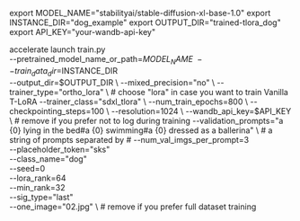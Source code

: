 export MODEL_NAME="stabilityai/stable-diffusion-xl-base-1.0"
export INSTANCE_DIR="dog_example"
export OUTPUT_DIR="trained-tlora_dog"
export API_KEY="your-wandb-api-key"

accelerate launch train.py \
  --pretrained_model_name_or_path=$MODEL_NAME \
  --train_data_dir=$INSTANCE_DIR \
  --output_dir=$OUTPUT_DIR \
  --mixed_precision="no" \
  --trainer_type="ortho_lora" \  # choose "lora" in case you want to train Vanilla T-LoRA
  --trainer_class="sdxl_tlora" \
  --num_train_epochs=800 \
  --checkpointing_steps=100 \
  --resolution=1024 \
  --wandb_api_key=$API_KEY \  # remove if you prefer not to log during training 
  --validation_prompts="a {0} lying in the bed#a {0} swimming#a {0} dressed as a ballerina" \  # a string of prompts separated by #
  --num_val_imgs_per_prompt=3 \
  --placeholder_token="sks" \
  --class_name="dog" \
  --seed=0 \
  --lora_rank=64 \
  --min_rank=32 \
  --sig_type="last" \
  --one_image="02.jpg" \ # remove if you prefer full dataset training